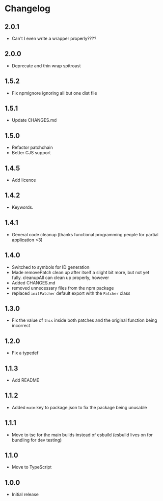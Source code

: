 # Changelog

## 2.0.1
- Can't I even write a wrapper properly????

## 2.0.0
- Deprecate and thin wrap spitroast

## 1.5.2
- Fix npmignore ignoring all but one dist file

## 1.5.1
- Update CHANGES.md

## 1.5.0
- Refactor patchchain
- Better CJS support

## 1.4.5

-	Add licence

## 1.4.2

-   Keywords.

## 1.4.1

-   General code cleanup (thanks functional programming people for partial application <3)

## 1.4.0

-   Switched to symbols for ID generation
-   Made removePatch clean up after itself a slight bit more, but not yet fully. cleanupAll can clean up properly, however
-   Added CHANGES.md
-   removed unnecessary files from the npm package
-   replaced `initPatcher` default export with the `Patcher` class

## 1.3.0

-   Fix the value of `this` inside both patches and the original function being incorrect

## 1.2.0

-   Fix a typedef

## 1.1.3

-   Add README

## 1.1.2

-   Added `main` key to package.json to fix the package being unusable

## 1.1.1

-   Move to tsc for the main builds instead of esbuild (esbuild lives on for bundling for dev testing)

## 1.1.0

-   Move to TypeScript

## 1.0.0

-   Initial release
